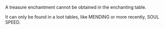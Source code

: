 A treasure enchantment cannot be obtained in the enchanting table.

It can only be found in a loot tables, like MENDING or more recently, SOUL SPEED.